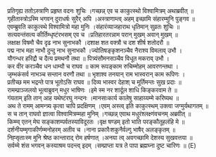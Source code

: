 

  
प्रतिगृह्य ततोऽस्त्राणि प्रहृष्त वदनः शुचिः ।गच्छन्न् एव च काकुत्स्थो विश्वामित्रम् अथाब्रवीत्  ॥   
गृहीतास्त्रोऽस्मि भगवन् दुराधर्षः सुरैर् अपि ।अस्त्राणाम्त्व् अहम् इच्छामि संहारम्मुनि पुङ्गव  ॥   
एवम्ब्रुवति काकुत्स्थे विश्वामित्रो महा मुनिः ।संहारंव्याजहाराथ धृतिमान् सुव्रतः शुचिः  ॥   
सत्यवन्तंसत्य कीर्तिम्धृष्टंरभसम् एव च ।प्रतिहारतरन्नाम परान् मुखम् अवान् मुखम्  ॥   
लक्षाक्ष विषमौ चैव दृढ नाभ सुनाभकौ ।दशाक्ष शत वक्त्रौ च दश शीर्ष शतोदरौ  ॥   
पद्म नाभ महा नाभौ दुन्दु नाभ सुनाभकौ ।ज्योतिषङ्कृशनञ्चैव नैराश्य विमलाव् उभौ ।  
यौगन्धर हरिद्रौ च दैत्य प्रमथनौ तथा  ॥ पित्र्यंसौमनसञ्चैव विधूत मकराव् उभौ ।  
कर वीर करञ्चैव धन धाम्यौ च राघव  ॥ काम रूपङ्काम रुचिम्मोहम् आवरणन्तथा ।  
जृम्भकंसर्व नाभञ्च सन्तान वरणौ तथा  ॥ भृशाश्व तनयान् राम भास्वरान् काम रूपिणः ।  
प्रतीच्छ मम भद्रन्ते पात्र भूतोऽसि राघव  ॥ दिव्य भास्वर देहाश् च मूर्तिमन्तः सुख प्रदाः  ॥   
रामम्प्राञ्जलयो भूत्वाब्रुवन् मधुर भाषिणः ।इमे स्म नर शार्दूल शाधि किङ्करवाम ते  ॥   
गंयताम् इति तान् आह यथेष्टंरघु नन्दनः ।मानसाःकार्य कालेषु साहाय्यम्मे करिष्यथ  ॥   
अथ ते रामम् आमन्त्र्य कृत्वा चापि प्रदक्षिणम् ।एवम् अस्त्व् इति काकुत्स्थम् उक्त्वा जग्मुर्यथागतम्  ॥   
स च तान् राघवो ज्ञात्वा विश्वामित्रम्महा मुनिम् ।गच्छन्न् एवाथ मधुरंश्लक्ष्णंवचनम् अब्रवीत्  ॥   
किम्म्व् एतन् मेघ सङ्काशम्पर्वतस्याविदूरतः ।वृक्ष षण्डम् इतो भाति परङ्कौतूहलंहि मे  ॥   
दर्शनीयम्मृगाकीर्णम्मनोहरम् अतीव च ।नाना प्रकारैःशकुनैर्वल्गु भाषैर् अलङ्कृतम्  ॥   
निह्सृताःस्म मुनि श्रेष्ठ कान्ताराद् रोम हर्षणात् ।अनया त्व् अवगच्छामि देशस्य सुखवत्तया  ॥   
सर्वम्मे शंस भगवन् कस्याश्रम पदन्त्व् इदम् ।सम्प्राप्ता यत्र ते पापा ब्रह्मघ्ना दुष्ट चारिणः  ॥ (E)  

